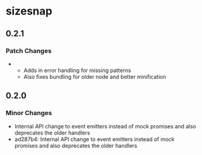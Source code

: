 # sizesnap

## 0.2.1

### Patch Changes

- - Adds in error handling for missing patterns
  - Also fixes bundling for older node and better minification

## 0.2.0

### Minor Changes

- Internal API change to event emitters instead of mock promises and also deprecates the older handlers
- ad287b4: Internal API change to event emitters instead of mock promises and also deprecates the older handlers

